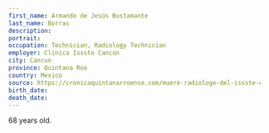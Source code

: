 ```yaml
---
first_name: Armando de Jesús Bustamante
last_name: Borras
description: 
portrait: 
occupation: Technician, Radiology Technician
employer: Clínica Issste Cancún
city: Cancun
province: Quintana Roo
country: Mexico
source: https://cronicaquintanarroense.com/muere-radiologo-del-issste-cancun/
birth_date: 
death_date: 
---
```


68 years old.